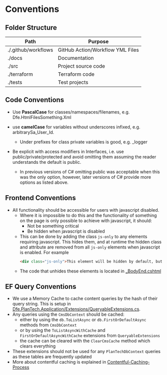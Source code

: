 # Conventions

## Folder Structure

| Path                | Purpose                          |
| ------------------- | -------------------------------- |
| ./.github/workflows | GitHub Action/Workflow YML Files |
| ./docs              | Documentation                    |
| ./src               | Project source code              |
| ./terraform         | Terraform code                   |
| ./tests             | Test projects                    |

## Code Conventions

- Use **PascalCase** for classes/namespaces/filenames, e.g. Dfe.HtmlFilesSomething.Xml

- use **camelCase** for variables without underscores infixed, e.g. arbitrarySa_User_Id.
  - Under prefixes for class private variables is good, e.g. \_logger
- Be explicit with access modifiers in Interfaces, i.e. use public/private/protected and avoid omitting them assuming the reader understands the default is public.
  - In previous versions of C# omitting public was acceptable when this was the only option, however, later versions of C# provide more options as listed above.

## Frontend Conventions
- All functionality should be accessible for users with javascript disabled.
  - Where it is impossible to do this and the functionality of something on the page is only possible to achieve with javascript, it should:
    - Not be something critical
    - Be hidden when javascript is disabled
  - This can be done by adding the class `js-only` to any elements requiring javascript. This hides them, and at runtime the hidden class and attribute are removed from all `js-only` elements when javascript is enabled.
    For example
    ```html
    <div class="js-only">This element will be hidden by default, but made visible via JS.</div>
    ```
  - The code that unhides these elements is located in [_BodyEnd.cshtml](src/Dfe.PlanTech.Web/Views/Shared/_BodyEnd.cshtml)

## EF Query Conventions
- We use a Memory Cache to cache content queries by the hash of their query string. This is setup in [Dfe.PlanTech.Application/Extensions/QueryableExtensions.cs](/src/Dfe.PlanTech.Application/Extensions/QueryableExtensions.cs).
- Any queries using the `CmsDbContext` should be cached:
  - either by using the `db.ToListAsync` or `db.FirstOrDefaultAsync` methods from `CmsDbContext`
  - or by using the `ToListAsyncWithCache` and `FirstOrDefaultAsyncWithCache` extensions from `QueryableExtensions`
  - the cache can be cleared with the `ClearCmsCache` method which clears everything
- These extensions should not be used for any `PlanTechDbContext` queries as these tables are frequently updated
- More about contentful caching is explained in [Contentful-Caching-Process](/docs/Contentful-Caching-Process.md)
